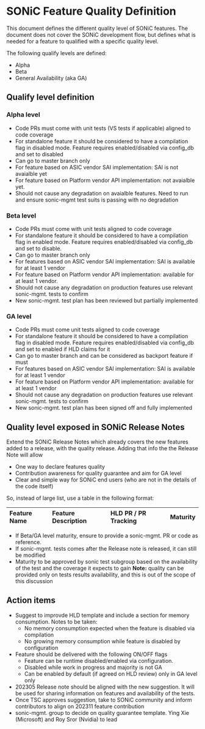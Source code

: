# SONiC Feature Quality Definition
This document defines the different quality level of SONiC features.
The document does not cover the SONiC development flow, but defines what is needed for a feature to qualified with a specific quality level. 

The following qualify levels are defined:
- Alpha
- Beta
- General Availability (aka GA)

## Qualify level definition

### Alpha level
- Code PRs must come with unit tests (VS tests if applicable) aligned to code coverage
- For standalone feature it should be considered to have a compilation flag in disabled mode. Feature requires enabled/disabled via config_db and set to disabled
- Can go to master branch only
- For feature based on ASIC vendor SAI implementation: SAI is not avaialble yet
- For feature based on Platform vendor API implementation: not avaialble yet.
- Should not cause any degradation on avaialble features. Need to run and ensure sonic-mgmt test suits is passing with no degradation

### Beta level
- Code PRs must come with unit tests aligned to code coverage
- For standalone feature it should be considered to have a compilation flag in enabled mode. Feature requires enabled/disabled via config_db and set to disable. 
- Can go to master branch only
- For features based on ASIC vendor SAI implementation: SAI is available for at least 1 vendor
- For feature based on Platform vendor API implementation: available for at least 1 vendor.
- Should not cause any degradation on production features use relevant sonic-mgmt. tests to confirm
- New sonic-mgmt. test plan has been reviewed but partially implemented

### GA level
- Code PRs must come unit tests aligned to code coverage 
- For standalone feature it should be considered to have a compilation flag in disabled mode. Feature requires enabled/disabled via config_db and set to enabled if HLD claims for it
- Can go to master branch and can be considered as backport feature if must
- For features based on ASIC vendor SAI implementation: SAI is available for at least 1 vendor
- For feature based on Platform vendor API implementation: available for at least 1 vendor 
- Should not cause any degradation on production features use relevant sonic-mgmt. tests to confirm
- New sonic-mgmt. test plan has been signed off and fully implemented

## Quality level exposed in SONiC Release Notes
Extend the SONiC Release Notes which already covers the new features added to a release, with the quality release. 
Adding that info the the Release Note will allow
- One way to declare features quality
- Contribution awareness for quality guarantee and aim for GA level
- Clear and simple way for SONiC end users (who are not in the details of the code itself)

So, instead of large list, use a table in the following format: 

| Feature Name | Feature Description | HLD PR / PR Tracking | Maturity |
|:--------------|:------------|:------------|:-----------|

- If Beta/GA level maturity, ensure to provide a sonic-mgmt. PR or code as reference. 
- If sonic-mgmt. tests comes after the Release note is released, it can still be modified
- Maturity to be approved by sonic test subgroup based on the availability of the test and the coverage it expects to gain
**Note:** quality can be provided only on tests results availability, and this is out of the scope of this discussion 

## Action items
- Suggest to improvde HLD template and include a section for memory consumption. Notes to be taken:
   - No memory consumption expected when the feature is disabled via compilation
   - No growing memory consumption while feature is disabled by configuration
- Feature should be delivered with the following ON/OFF flags
  - Feature can be runtime disabled/enabled via configuration. 
  - Disabled while work in progress and majority is not GA
  - Can be enabled by default (if agreed on HLD review) only in GA level only
- 202305 Release note should be aligned with the new suggestion. It will be used for sharing information on features and availability of the tests.
- Once TSC approves suggestion, take to SONiC community and inform contributors to align on 202311 feature contribution
- sonic-mgmt. group to decide on quality guarantee template. Ying Xie (Microsoft) and Roy Sror (Nvidia) to lead





